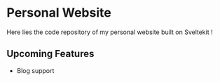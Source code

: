# Personal Website

Here lies the code repository of my personal website built on Sveltekit !

## Upcoming Features
- Blog support
